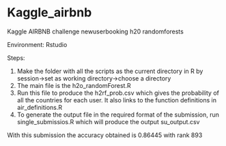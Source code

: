 # Kaggle_airbnb
Kaggle AIRBNB challenge newuserbooking h20 randomforests

Environment: Rstudio

Steps:  
1. Make the folder with all the scripts as the current directory in R by session->set as working directory->choose a directory  
2. The main file is the h2o_randomForest.R  
3. Run this file to produce the h2rf_prob.csv which gives the probability of all the countries for each user. It also links to the function definitions in air_definitions.R  
4. To generate the output file in the required format of the submission, run single_submissios.R which will produce the output su_output.csv  

With this submission the accuracy obtained is  0.86445 with rank 893
